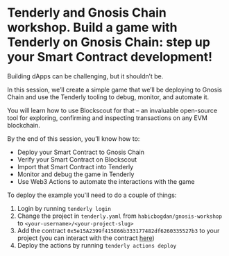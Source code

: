 # Tenderly and Gnosis Chain workshop. Build a game with Tenderly on Gnosis Chain: step up your Smart Contract development!

Building dApps can be challenging, but it shouldn’t be.

In this session, we’ll create a simple game that we’ll be deploying to Gnosis Chain and use the Tenderly tooling to debug, monitor, and automate it.

You will learn how to use Blockscout for that – an invaluable open-source tool for exploring, confirming and inspecting transactions on any EVM blockchain.

By the end of this session, you’ll know how to:

- Deploy your Smart Contract to Gnosis Chain
- Verify your Smart Contract on Blockscout
- Import that Smart Contract into Tenderly
- Monitor and debug the game in Tenderly
- Use Web3 Actions to automate the interactions with the game

To deploy the example you'll need to do a couple of things:
1. Login by running `tenderly login`
2. Change the project in `tenderly.yaml` from `habicbogdan/gnosis-workshop` to `<your-username>/<your-project-slug>`
3. Add the contract `0x5e15A2399f415E66b333177482df6260335527b3` to your project (you can interact with the contract [here](https://blockscout.com/xdai/mainnet/address/0x5e15A2399f415E66b333177482df6260335527b3/write-contract))
4. Deploy the actions by running `tenderly actions deploy`
